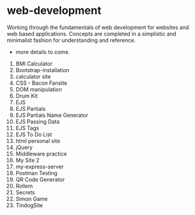 # web-development

Working through the fundamentals of web development for websites and web based applications. Concepts are completed in a simplistic and minimalist fashion for understanding and reference.

- more details to come.

 1. BMI Calculator
 2. Bootstrap-installation
 3. calculator site
 4. CSS - Bacon Fansite
 5. DOM manipulation
 6. Drum Kit
 7. EJS
 8. EJS Partials
 9. EJS Partials Name Generator
10. EJS Passing Data
11. EJS Tags
12. EJS To Do List
13. html personal site
14. jQuery
15. Middleware practice
16. My Site 2
17. my-express-server
18. Postman Testing
19. QR Code Generator
20. Rollem
21. Secrets
22. Simon Game
23. TindogSite